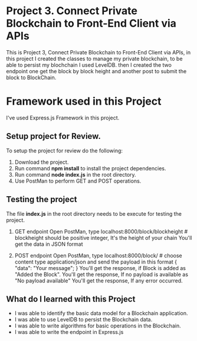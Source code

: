 # Project 3. Connect Private Blockchain to Front-End Client via APIs


This is Project 3, Connect Private Blockchain to Front-End Client via APIs, in this project I created the classes to manage my private blockchain, to be able to persist my blochchain I used LevelDB. then I created the two endpoint one get the block by block height and another post to submit the block to BlockChain.

# Framework used in this Project

I've used Express.js Framework in this project.

## Setup project for Review.

To setup the project for review do the following:
1. Download the project.
2. Run command __npm install__ to install the project dependencies.
3. Run command __node index.js__ in the root directory.
4. Use PostMan to perform GET and POST operations.

## Testing the project

The file __index.js__ in the root directory needs to be execute for testing the project.

1. GET  endpoint
Open PostMan, type localhost:8000/block/blockheight # blockheight should be positive integer, It's the height of your chain
You'll get the data in JSON format

2. POST  endpoint
Open PostMan, type localhost:8000/block/ # choose content type application/json and send the payload in this format
{
	"data": "Your message";
}
You'll get the response, if Block is added as "Added the Block".
You'll get the response, If no payload is available as "No payload available"
You'll get the response, If any error occurred.


## What do I learned with this Project

* I was able to identify the basic data model for a Blockchain application.
* I was able to use LevelDB to persist the Blockchain data.
* I was able to write algorithms for basic operations in the Blockchain.
* I was able to write the endpoint in Express.js
